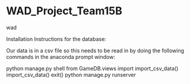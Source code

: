 # WAD_Project_Team15B
wad

Installation Instructions for the database:

Our data is in a csv file so this needs to be read in by doing the following commands in the anaconda prompt window:

python manage.py shell
from GameDB.views import import_csv_data()
import_csv_data()
exit()
python manage.py runserver